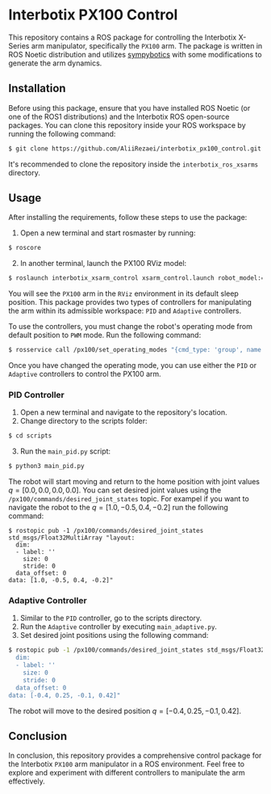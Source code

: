 <!-- # Interbotix PX100 Control
px100 interbotix x-series arm dynamics and control in ROS
This package allows you to control the interbotix x-series arm manipulator spesefically PX100 arm.
this package writen in the ROS noetic distribution. for generating the arm dynamics, we used [sympybotics](https://github.com/cdsousa/SymPyBotics) with some modifications.
Follow the steps below to install and use the package:

## Installation

Before using the package, make sure you have installed the ROS noetic (or one of the ROS1 distributions).
also, you must install the interbotix ROS open source packages [see this link](https://docs.trossenrobotics.com/interbotix_xsarms_docs/ros1_packages.html). So clone the repository inside your ROS workspace by running the following command:

```bash 
$ git clone https://github.com/AliiRezaei/interbotix_px100_control.git
```
Its better clone the repository inside the `interbotix_ros_xsarms` directory 


## Usage

After properly install the requirements, open a new terminal and start `rosmaster` by insert the command `roscore`.
in another terminal launch the PX100 rviz model by running the following command:

```bash 
$ roslaunch interbotix_xsarm_control xsarm_control.launch robot_model:=px100 use_sim:=true
```
Now, you can see the PX100 arm in rviz environment that is the sleep position. we develope two type of controllers for manipulate the arm inside it's addmisible workspace, the `PID` and `Adaptive` controllers. befor using the controllers, you must change the robot operating mode that's default mode is `position`. for using controllers you must change the operating mode to the `pwm` mode. for this purpose run the following command:

```bash 
$ rosservice call /px100/set_operating_modes "{cmd_type: 'group', name: 'arm', mode: 'pwm', profile_type: 'time', profile_velocity: 131, profile_acceleration: 25}" 
```
after properly change the operating mode, you are ready to use the `PID` or `Adaptive` controllers for controlling the PX100.

#### PID Controller
open a new terminal and navigate it's where the repository is cloned. so change directory to the scripts folder by `cd scripts` command. now you can run the `main_pid.py` by gollowing command:

```bash
$ python3 main_pid.py
```
you see the robot start moving and go to the Home position with joints value $q = [0.0, 0.0, 0.0, 0.0]$ where all of the joints set in the zero. by typing the command `rostopic list` appeare the available topics. in the `/px100/commands/desired_joint_states` you can set the desired values for every joints of robot. laterly you can set the desirred joints position by following command:

```bash
$ rostopic pub -1 /px100/commands/desired_joint_states std_msgs/Float32MultiArray "layout:
  dim:
  - label: ''
    size: 0
    stride: 0
  data_offset: 0
data: [1.0, 0.5, 0.2, 0.1]" 
```
by using the above command, robot go the desired position : $q = [1.0, 0.5, 0.2, 0.1]$

#### Adaptive Controller
simillar to the `PID` controller, go to the scripts directory and run the `Adaptive` controller by executing the `main_adaptive.py`. also you can set the desired joints position. for example the following command:

```bash
$ rostopic pub -1 /px100/commands/desired_joint_states std_msgs/Float32MultiArray "layout:
  dim:
  - label: ''
    size: 0
    stride: 0
  data_offset: 0
data: [-0.4, 0.25, -0.1, 0.42]" 
```
by using the above command, robot go the desired position : $q = [-0.4, 0.25, -0.1, 0.42]$

# Conclusion -->

# Interbotix PX100 Control
This repository contains a ROS package for controlling the Interbotix X-Series arm manipulator, specifically the `PX100` arm. The package is written in ROS Noetic distribution and utilizes [sympybotics](https://github.com/cdsousa/SymPyBotics) with some modifications to generate the arm dynamics.

## Installation

Before using this package, ensure that you have installed ROS Noetic (or one of the ROS1 distributions) and the Interbotix ROS open-source packages. You can clone this repository inside your ROS workspace by running the following command:

 ```bash
$ git clone https://github.com/AliiRezaei/interbotix_px100_control.git
```
It's recommended to clone the repository inside the `interbotix_ros_xsarms` directory.

## Usage

After installing the requirements, follow these steps to use the package:

1. Open a new terminal and start rosmaster by running:
```bash
$ roscore
```

2. In another terminal, launch the PX100 RViz model:
 ```bash
$ roslaunch interbotix_xsarm_control xsarm_control.launch robot_model:=px100 use_sim:=true
```
You will see the `PX100` arm in the `RViz` environment in its default sleep position. This package provides two types of controllers for manipulating the arm within its admissible workspace: `PID` and `Adaptive` controllers. 

To use the controllers, you must change the robot's operating mode from default position to `PWM` mode. Run the following command:
 ```bash
$ rosservice call /px100/set_operating_modes "{cmd_type: 'group', name: 'arm', mode: 'pwm', profile_type: 'time', profile_velocity: 131, profile_acceleration: 25}"
```

Once you have changed the operating mode, you can use either the `PID` or `Adaptive` controllers to control the PX100 arm.

### PID Controller

1. Open a new terminal and navigate to the repository's location.
2. Change directory to the scripts folder:
```bash
$ cd scripts
```
3. Run the `main_pid.py` script:
```bash
$ python3 main_pid.py
```
The robot will start moving and return to the home position with joint values $q = [0.0, 0.0, 0.0, 0.0]$. You can set desired joint values using the `/px100/commands/desired_joint_states` topic. For exampel if you want to navigate the robot to the $q = [1.0, -0.5, 0.4, -0.2]$ run the following command:
```
$ rostopic pub -1 /px100/commands/desired_joint_states std_msgs/Float32MultiArray "layout:
  dim:
  - label: ''
    size: 0
    stride: 0
  data_offset: 0
data: [1.0, -0.5, 0.4, -0.2]"
```
### Adaptive Controller

1. Similar to the `PID` controller, go to the scripts directory.
2. Run the `Adaptive` controller by executing `main_adaptive.py`.
3. Set desired joint positions using the following command:
```bash
$ rostopic pub -1 /px100/commands/desired_joint_states std_msgs/Float32MultiArray "layout:
  dim:
  - label: ''
    size: 0
    stride: 0
  data_offset: 0
data: [-0.4, 0.25, -0.1, 0.42]"
```
The robot will move to the desired position $q = [-0.4, 0.25, -0.1, 0.42]$.

## Conclusion

In conclusion, this repository provides a comprehensive control package for the Interbotix `PX100` arm manipulator in a ROS environment. Feel free to explore and experiment with different controllers to manipulate the arm effectively.